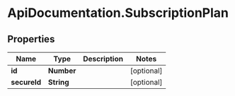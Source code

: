 # ApiDocumentation.SubscriptionPlan

## Properties
Name | Type | Description | Notes
------------ | ------------- | ------------- | -------------
**id** | **Number** |  | [optional] 
**secureId** | **String** |  | [optional] 


